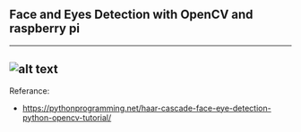 ## Face and Eyes Detection with OpenCV and raspberry pi

------------
![alt text](https://github.com/Eng-Turki-Alameer/Smart-Methods-Internship-Tasks-/blob/master/Face%20and%20Eyes%20detection/2020-06-24-212813_1824x984_scrot.png)
-------------
Referance: 
- https://pythonprogramming.net/haar-cascade-face-eye-detection-python-opencv-tutorial/

